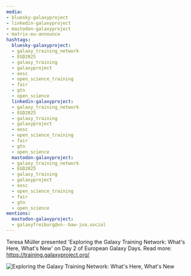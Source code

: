 ```yaml
---
media:
- bluesky-galaxyproject
- linkedin-galaxyproject
- mastodon-galaxyproject
- matrix-eu-announce
hashtags:
  bluesky-galaxyproject:
  - galaxy_training_network
  - EGD2025
  - galaxy_training
  - galaxyproject
  - eosc
  - open_science_training
  - fair
  - gtn
  - open_science
  linkedin-galaxyproject:
  - galaxy_training_network
  - EGD2025
  - galaxy_training
  - galaxyproject
  - eosc
  - open_science_training
  - fair
  - gtn
  - open_science
  mastodon-galaxyproject:
  - galaxy_training_network
  - EGD2025
  - galaxy_training
  - galaxyproject
  - eosc
  - open_science_training
  - fair
  - gtn
  - open_science
mentions:
  mastodon-galaxyproject:
  - galaxyfreiburg@xn--baw-joa.social
---
```


Teresa Müller presented 'Exploring the Galaxy Training Network: What's Here, What's New' on Day 2 of European Galaxy Days.
Read more: https://training.galaxyproject.org/

![Exploring the Galaxy Training Network: What's Here, What's New](https://github.com/user-attachments/assets/77ac3da5-35f9-4c9f-a120-ca6d49932bcc)
